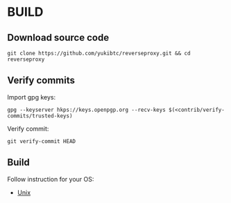 # BUILD

## Download source code

```
git clone https://github.com/yukibtc/reverseproxy.git && cd reverseproxy
```

## Verify commits

Import gpg keys:

```
gpg --keyserver hkps://keys.openpgp.org --recv-keys $(<contrib/verify-commits/trusted-keys)
```

Verify commit:

```
git verify-commit HEAD
```

## Build

Follow instruction for your OS:

* [Unix](build-unix.md) 